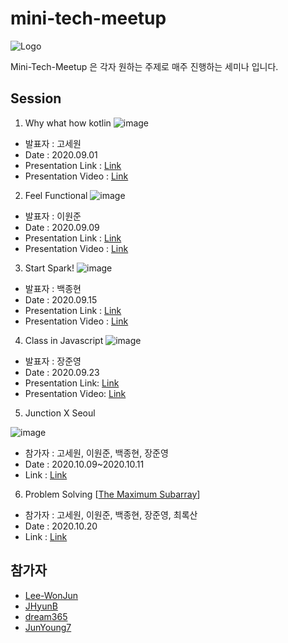 # mini-tech-meetup
![Logo](https://user-images.githubusercontent.com/10369528/91630035-2aaff000-ea09-11ea-8996-6916fef85ac6.jpg)

Mini-Tech-Meetup 은 각자 원하는 주제로 매주 진행하는 세미나 입니다.

## Session

1. Why what how kotlin 
![image](https://user-images.githubusercontent.com/10369528/92321923-f96a9c00-f068-11ea-9bc6-34289087bf60.png)

 - 발표자 : 고세원
 - Date : 2020.09.01
 - Presentation Link : [Link](https://www.slideshare.net/SewonKo/why-what-how-kotlin-238369286)
 - Presentation Video : [Link](https://www.youtube.com/watch?v=rpG4_VwZtAM)
 
2. Feel Functional
![image](https://user-images.githubusercontent.com/10369528/92734115-36a99380-f3b3-11ea-8401-a980b4ed5852.png)

 - 발표자 : 이원준
 - Date : 2020.09.09
 - Presentation Link : [Link](https://www.slideshare.net/ssuser094d3a/feel-functional)
 - Presentation Video : [Link](https://youtu.be/s05MHP7zyPE)
 
3. Start Spark!
![image](https://user-images.githubusercontent.com/10369528/93666103-55481280-fab6-11ea-9da7-889118559666.png)

 - 발표자 : 백종현
 - Date : 2020.09.15
 - Presentation Link : [Link](https://www.slideshare.net/ssuser31a17d/start-spark)
 - Presentation Video : [Link](https://youtu.be/Dvm-TQa1B-I)
 
4. Class in Javascript
![image](https://user-images.githubusercontent.com/61405355/94094369-48327700-fe5a-11ea-98d3-6d806ba99142.png)

 - 발표자 : 장준영
 - Date : 2020.09.23
 - Presentation Link:  [Link](https://www.slideshare.net/secret/a2BUYiTn7hPn9A)
 - Presentation Video:  [Link](https://youtu.be/xQwMEiN1e8Y)

5. Junction X Seoul

![image](https://user-images.githubusercontent.com/10369528/95670230-8605fe00-0bc3-11eb-9b44-d950a4cbb9be.png) 
 - 참가자 : 고세원, 이원준, 백종현, 장준영
 - Date : 2020.10.09~2020.10.11
 - Link : [Link](https://github.com/Mini-Tech-Meetup/meetube-description)
 
 6. Problem Solving  [[The Maximum Subarray](https://www.hackerrank.com/challenges/maxsubarray/problem)]
 - 참가자 : 고세원, 이원준, 백종현, 장준영, 최록산
 - Date : 2020.10.20
 - Link : [Link](https://github.com/Mini-Tech-Meetup/ProblemSolving/tree/main/Hacker%20Rank/2020-10-20/The%20Maximum%20Subarray)


## 참가자
 - [Lee-WonJun](https://github.com/Lee-WonJun)
 - [JHyunB](https://github.com/JHyunB)
 - [dream365](https://github.com/dream365)
 - [JunYoung7](https://github.com/JunYoung7)
